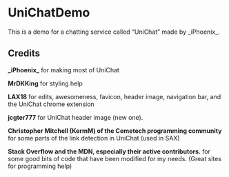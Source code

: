 # UniChatDemo
This is a demo for a chatting service called “UniChat” made by \_iPhoenix\_.
## Credits

**\_iPhoenix\_** for making most of UniChat

**MrDKKing** for styling help

**LAX18** for edits, awesomeness, favicon, header image, navigation bar, and the UniChat chrome extension

**jcgter777** for UniChat header image (new one). 

**Christopher Mitchell (KermM) of the Cemetech programming community** for some parts of the link detection in UniChat (used in SAX)

**Stack Overflow and the MDN, especially their active contributors.** for some good bits of code that have been modified for my needs. (Great sites for programming help)
